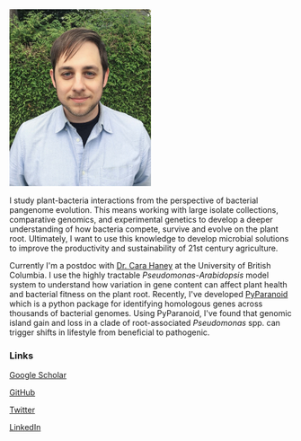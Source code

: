 <img src="src/melnyk_lowres.jpg" width="50%" height="50%">

I study plant-bacteria interactions from the perspective of bacterial pangenome evolution. This means working with large isolate collections, comparative genomics, and experimental genetics to develop a deeper understanding of how bacteria compete, survive and evolve on the plant root. Ultimately, I want to  use this knowledge to develop microbial solutions to improve the productivity and sustainability of 21st century agriculture.

Currently I'm a postdoc with [Dr. Cara Haney](http://haneylab.msl.ubc.ca/) at the University of British Columbia. I use the highly tractable *Pseudomonas*-*Arabidopsis* model system to understand how variation in gene content can affect plant health and bacterial fitness on the plant root. Recently, I've developed [PyParanoid](https://github.com/ryanmelnyk/PyParanoid) which is a python package for identifying homologous genes across thousands of bacterial genomes. Using PyParanoid, I've found that genomic island gain and loss in a clade of root-associated *Pseudomonas* spp. can trigger shifts in lifestyle from beneficial to pathogenic.

### Links

[Google Scholar](https://scholar.google.ca/citations?user=1UrRpssAAAAJ&hl=en)

[GitHub](https://github.com/ryanmelnyk)

[Twitter](https://twitter.com/ryanmelnyk)

[LinkedIn](https://www.linkedin.com/in/ryan-a-melnyk-9bab1282/)
